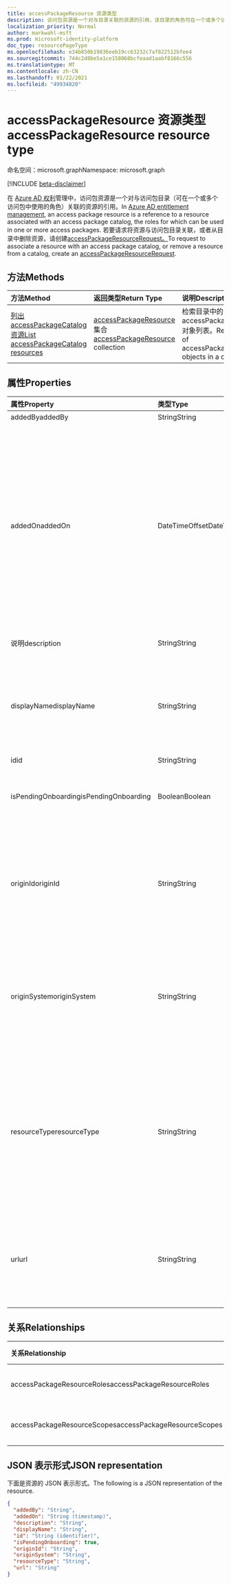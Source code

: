 ```yaml
---
title: accessPackageResource 资源类型
description: 访问包资源是一个对与目录关联的资源的引用，该目录的角色可在一个或多个访问包中使用。
localization_priority: Normal
author: markwahl-msft
ms.prod: microsoft-identity-platform
doc_type: resourcePageType
ms.openlocfilehash: e34b850b19836eeb19cc63232c7af822512bfee4
ms.sourcegitcommit: 744c2d8be5a1ce158068bcfeaad1aabf8166c556
ms.translationtype: MT
ms.contentlocale: zh-CN
ms.lasthandoff: 01/22/2021
ms.locfileid: "49934820"
---
```

# <a name="accesspackageresource-resource-type"></a><span data-ttu-id="96db8-103">accessPackageResource 资源类型</span><span class="sxs-lookup"><span data-stu-id="96db8-103">accessPackageResource resource type</span></span>

<span data-ttu-id="96db8-104">命名空间：microsoft.graph</span><span class="sxs-lookup"><span data-stu-id="96db8-104">Namespace: microsoft.graph</span></span>

[!INCLUDE [beta-disclaimer](../../includes/beta-disclaimer.md)]

<span data-ttu-id="96db8-105">在 [Azure AD 权利](entitlementmanagement-root.md)管理中，访问包资源是一个对与访问包目录（可在一个或多个访问包中使用的角色）关联的资源的引用。</span><span class="sxs-lookup"><span data-stu-id="96db8-105">In [Azure AD entitlement management](entitlementmanagement-root.md), an access package resource is a reference to a resource associated with an access package catalog, the roles for which can be used in one or more access packages.</span></span>  <span data-ttu-id="96db8-106">若要请求将资源与访问包目录关联，或者从目录中删除资源，请创建[accessPackageResourceRequest。](accesspackageresourcerequest.md)</span><span class="sxs-lookup"><span data-stu-id="96db8-106">To request to associate a resource with an access package catalog, or remove a resource from a catalog, create an [accessPackageResourceRequest](accesspackageresourcerequest.md).</span></span>

## <a name="methods"></a><span data-ttu-id="96db8-107">方法</span><span class="sxs-lookup"><span data-stu-id="96db8-107">Methods</span></span>

| <span data-ttu-id="96db8-108">方法</span><span class="sxs-lookup"><span data-stu-id="96db8-108">Method</span></span>       | <span data-ttu-id="96db8-109">返回类型</span><span class="sxs-lookup"><span data-stu-id="96db8-109">Return Type</span></span> | <span data-ttu-id="96db8-110">说明</span><span class="sxs-lookup"><span data-stu-id="96db8-110">Description</span></span> |
|:-------------|:------------|:------------|
| [<span data-ttu-id="96db8-111">列出 accessPackageCatalog 资源</span><span class="sxs-lookup"><span data-stu-id="96db8-111">List accessPackageCatalog resources</span></span>](../api/accesspackagecatalog-list-accesspackageresources.md) | <span data-ttu-id="96db8-112">[accessPackageResource](accesspackageresource.md) 集合</span><span class="sxs-lookup"><span data-stu-id="96db8-112">[accessPackageResource](accesspackageresource.md) collection</span></span> | <span data-ttu-id="96db8-113">检索目录中的 accessPackageResource 对象列表。</span><span class="sxs-lookup"><span data-stu-id="96db8-113">Retrieve a list of accessPackageResource objects in a catalog.</span></span> |

## <a name="properties"></a><span data-ttu-id="96db8-114">属性</span><span class="sxs-lookup"><span data-stu-id="96db8-114">Properties</span></span>

| <span data-ttu-id="96db8-115">属性</span><span class="sxs-lookup"><span data-stu-id="96db8-115">Property</span></span>     | <span data-ttu-id="96db8-116">类型</span><span class="sxs-lookup"><span data-stu-id="96db8-116">Type</span></span>        | <span data-ttu-id="96db8-117">说明</span><span class="sxs-lookup"><span data-stu-id="96db8-117">Description</span></span> |
|:-------------|:------------|:------------|
|<span data-ttu-id="96db8-118">addedBy</span><span class="sxs-lookup"><span data-stu-id="96db8-118">addedBy</span></span>|<span data-ttu-id="96db8-119">String</span><span class="sxs-lookup"><span data-stu-id="96db8-119">String</span></span>|<span data-ttu-id="96db8-120">只读。</span><span class="sxs-lookup"><span data-stu-id="96db8-120">Read-only.</span></span>|
|<span data-ttu-id="96db8-121">addedOn</span><span class="sxs-lookup"><span data-stu-id="96db8-121">addedOn</span></span>|<span data-ttu-id="96db8-122">DateTimeOffset</span><span class="sxs-lookup"><span data-stu-id="96db8-122">DateTimeOffset</span></span>|<span data-ttu-id="96db8-p102">时间戳类型表示使用 ISO 8601 格式的日期和时间信息，并且始终处于 UTC 时间。例如，2014 年 1 月 1 日午夜 UTC 如下所示：`'2014-01-01T00:00:00Z'`</span><span class="sxs-lookup"><span data-stu-id="96db8-p102">The Timestamp type represents date and time information using ISO 8601 format and is always in UTC time. For example, midnight UTC on Jan 1, 2014 would look like this: `'2014-01-01T00:00:00Z'`</span></span>|
|<span data-ttu-id="96db8-125">说明</span><span class="sxs-lookup"><span data-stu-id="96db8-125">description</span></span>|<span data-ttu-id="96db8-126">String</span><span class="sxs-lookup"><span data-stu-id="96db8-126">String</span></span>|<span data-ttu-id="96db8-127">资源的说明。</span><span class="sxs-lookup"><span data-stu-id="96db8-127">A description for the resource.</span></span>|
|<span data-ttu-id="96db8-128">displayName</span><span class="sxs-lookup"><span data-stu-id="96db8-128">displayName</span></span>|<span data-ttu-id="96db8-129">String</span><span class="sxs-lookup"><span data-stu-id="96db8-129">String</span></span>|<span data-ttu-id="96db8-130">资源的显示名称，如应用程序名称、组名称或网站名称。</span><span class="sxs-lookup"><span data-stu-id="96db8-130">The display name of the resource, such as the application name, group name or site name.</span></span>|
|<span data-ttu-id="96db8-131">id</span><span class="sxs-lookup"><span data-stu-id="96db8-131">id</span></span>|<span data-ttu-id="96db8-132">String</span><span class="sxs-lookup"><span data-stu-id="96db8-132">String</span></span>| <span data-ttu-id="96db8-133">只读。</span><span class="sxs-lookup"><span data-stu-id="96db8-133">Read-only.</span></span>|
|<span data-ttu-id="96db8-134">isPendingOnboarding</span><span class="sxs-lookup"><span data-stu-id="96db8-134">isPendingOnboarding</span></span>|<span data-ttu-id="96db8-135">Boolean</span><span class="sxs-lookup"><span data-stu-id="96db8-135">Boolean</span></span>|<span data-ttu-id="96db8-136">如果资源尚未可用于工作分配，则其为 True。</span><span class="sxs-lookup"><span data-stu-id="96db8-136">True if the resource is not yet available for assignment.</span></span>|
|<span data-ttu-id="96db8-137">originId</span><span class="sxs-lookup"><span data-stu-id="96db8-137">originId</span></span>|<span data-ttu-id="96db8-138">String</span><span class="sxs-lookup"><span data-stu-id="96db8-138">String</span></span>|<span data-ttu-id="96db8-139">源系统中资源的唯一标识符。</span><span class="sxs-lookup"><span data-stu-id="96db8-139">The unique identifier of the resource in the origin system.</span></span> <span data-ttu-id="96db8-140">对于 Azure AD 组，这是该组的标识符。</span><span class="sxs-lookup"><span data-stu-id="96db8-140">In the case of an Azure AD group, this is the identifier of the group.</span></span> |
|<span data-ttu-id="96db8-141">originSystem</span><span class="sxs-lookup"><span data-stu-id="96db8-141">originSystem</span></span>|<span data-ttu-id="96db8-142">String</span><span class="sxs-lookup"><span data-stu-id="96db8-142">String</span></span>|<span data-ttu-id="96db8-143">源系统中资源的类型，例如 `SharePointOnline` ， `AadApplication` 或 `AadGroup` 。</span><span class="sxs-lookup"><span data-stu-id="96db8-143">The type of the resource in the origin system, such as `SharePointOnline`, `AadApplication` or `AadGroup`.</span></span>|
|<span data-ttu-id="96db8-144">resourceType</span><span class="sxs-lookup"><span data-stu-id="96db8-144">resourceType</span></span>|<span data-ttu-id="96db8-145">String</span><span class="sxs-lookup"><span data-stu-id="96db8-145">String</span></span>|<span data-ttu-id="96db8-146">资源的类型，例如它是 Azure `Application` AD 连接的应用程序或 `SharePoint Online Site` SharePoint Online 网站。</span><span class="sxs-lookup"><span data-stu-id="96db8-146">The type of the resource, such as `Application` if it is an Azure AD connected application, or `SharePoint Online Site` for a SharePoint Online site.</span></span>|
|<span data-ttu-id="96db8-147">url</span><span class="sxs-lookup"><span data-stu-id="96db8-147">url</span></span>|<span data-ttu-id="96db8-148">String</span><span class="sxs-lookup"><span data-stu-id="96db8-148">String</span></span>|<span data-ttu-id="96db8-149">资源的唯一资源定位器，例如用于将用户登录应用程序的 URL。</span><span class="sxs-lookup"><span data-stu-id="96db8-149">A unique resource locator for the resource, such as the URL for signing a user into an application.</span></span>|

## <a name="relationships"></a><span data-ttu-id="96db8-150">关系</span><span class="sxs-lookup"><span data-stu-id="96db8-150">Relationships</span></span>

| <span data-ttu-id="96db8-151">关系</span><span class="sxs-lookup"><span data-stu-id="96db8-151">Relationship</span></span> | <span data-ttu-id="96db8-152">类型</span><span class="sxs-lookup"><span data-stu-id="96db8-152">Type</span></span>        | <span data-ttu-id="96db8-153">说明</span><span class="sxs-lookup"><span data-stu-id="96db8-153">Description</span></span> |
|:-------------|:------------|:------------|
|<span data-ttu-id="96db8-154">accessPackageResourceRoles</span><span class="sxs-lookup"><span data-stu-id="96db8-154">accessPackageResourceRoles</span></span>|<span data-ttu-id="96db8-155">[accessPackageResourceRole](accesspackageresourcerole.md) 集合</span><span class="sxs-lookup"><span data-stu-id="96db8-155">[accessPackageResourceRole](accesspackageresourcerole.md) collection</span></span>| <span data-ttu-id="96db8-156">只读。</span><span class="sxs-lookup"><span data-stu-id="96db8-156">Read-only.</span></span> <span data-ttu-id="96db8-157">可为 Null。</span><span class="sxs-lookup"><span data-stu-id="96db8-157">Nullable.</span></span>|
|<span data-ttu-id="96db8-158">accessPackageResourceScopes</span><span class="sxs-lookup"><span data-stu-id="96db8-158">accessPackageResourceScopes</span></span>|<span data-ttu-id="96db8-159">[accessPackageResourceScope](accesspackageresourcescope.md) 集合</span><span class="sxs-lookup"><span data-stu-id="96db8-159">[accessPackageResourceScope](accesspackageresourcescope.md) collection</span></span>| <span data-ttu-id="96db8-p105">只读。可为空。</span><span class="sxs-lookup"><span data-stu-id="96db8-p105">Read-only. Nullable.</span></span>|

## <a name="json-representation"></a><span data-ttu-id="96db8-162">JSON 表示形式</span><span class="sxs-lookup"><span data-stu-id="96db8-162">JSON representation</span></span>

<span data-ttu-id="96db8-163">下面是资源的 JSON 表示形式。</span><span class="sxs-lookup"><span data-stu-id="96db8-163">The following is a JSON representation of the resource.</span></span>

<!-- {
  "blockType": "resource",
  "optionalProperties": [

  ],
  "@odata.type": "microsoft.graph.accessPackageResource",
  "baseType": "",
  "keyProperty": "id"
}-->

```json
{
  "addedBy": "String",
  "addedOn": "String (timestamp)",
  "description": "String",
  "displayName": "String",
  "id": "String (identifier)",
  "isPendingOnboarding": true,
  "originId": "String",
  "originSystem": "String",
  "resourceType": "String",
  "url": "String"
}
```

<!-- uuid: 16cd6b66-4b1a-43a1-adaf-3a886856ed98
2019-02-04 14:57:30 UTC -->
<!-- {
  "type": "#page.annotation",
  "description": "accessPackageResource resource",
  "keywords": "",
  "section": "documentation",
  "tocPath": ""
}-->


